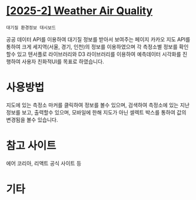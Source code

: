 # [[2025-2] Weather Air Quality](#http://kkms4001.iptime.org:21167/)
    대기질 환경정보 대시보드
  공공 데이터 API를 이용하여 대기질 정보를 받아서 보여주는 페이지
  카카오 지도 API를 통하여 크게 세지역(서울, 경기, 인천)의 정보를 이용하였으며 각 측정소별 정보를 확인할수 있고
  텐서플로 라이브러리와 D3 라이브러리를 이용하여 예측데이터 시각화를 진행하여 사용자 친화적UI를 목표로 하였습니다.
# 사용방법
  지도에 있는 측정소 마커를 클릭하여 정보를 볼수 있으며, 검색하여 측정소에 있는 지난 정보를 보고, 출력할수 있으며,
  모바일에 한해 지도가 아닌 셀렉트 박스를 통하여 값의 변경됨을 볼수 있습니다.
# 참고 사이트
  에어 코리아, 리액트 공식 사이트 등
# 기타
